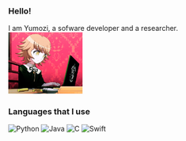 ### Hello! 
I am Yumozi, a sofware developer and a researcher.\
<img src="https://github.com/aia7k7k/aia7k7k/blob/main/chihiro.gif" width="150px">




### Languages that I use
![Python](https://img.shields.io/badge/-Python-3776AB?style=flat-square&logo=Python&logoColor=fff) ![Java](https://img.shields.io/badge/-Java-fc683f?style=flat-square&logo=Java&logoColor=fff) ![C](https://img.shields.io/badge/-C-86baeb?style=flat-square&logo=C&logoColor=fff) ![Swift](https://img.shields.io/badge/-Swift-FA7343?style=flat-square&logo=Swift&logoColor=fff)
